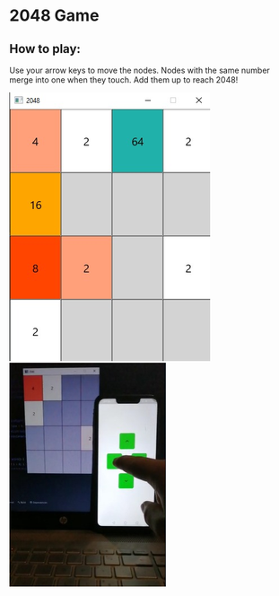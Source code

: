 # 2048 Game


## How to play: 


Use your arrow keys to move the nodes. Nodes with the same number merge into one when they touch. Add them up to reach 2048!

![alt text](https://github.com/Arturbl/2048/blob/main/java/src/main/resources/img/img1.jpeg)
![alt text](https://github.com/Arturbl/2048/blob/main/java/src/main/resources/img/img2.jpeg)